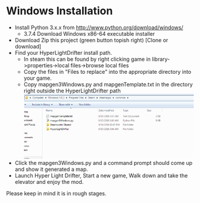 # Windows Installation
* Install Python 3.x.x from http://www.python.org/download/windows/
  * 3.7.4 Download Windows x86-64 executable installer
* Download Zip this project (green button topish right) [Clone or download]
* Find your HyperLightDrifter install path.
  * In steam this can be found by right clicking game in library->properties->local files->browse local files
  * Copy the files in "Files to replace" into the appropriate directory into your game.
  * Copy mapgen3Windows.py and mapgenTemplate.txt in the directory right outside the HyperLightDrifter path
  ![](install_picture.PNG)
* Click the mapgen3Windows.py and a command prompt should come up and show it generated a map.
* Launch Hyper Light Drifter, Start a new game, Walk down and take the elevator and enjoy the mod.

Please keep in mind it is in rough stages.
